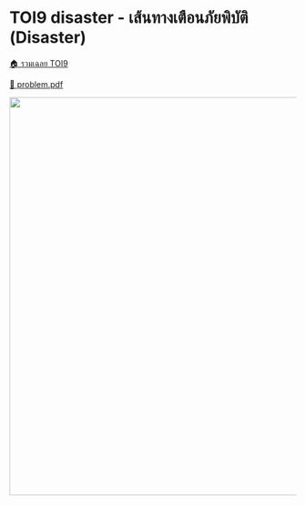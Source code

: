 <!-- @codegen_problem begin -->
# TOI9 disaster - เส้นทางเตือนภัยพิบัติ (Disaster)

[🏠 รวมเฉลย TOI9](../)

[💎 problem.pdf](./toi9_disaster.pdf)

<img width="700" src="https://github.com/krist7599555/toi/assets/19445033/80c80822-7583-4bcd-a705-dae3eacdee85" />
<!-- @codegen_problem end -->

